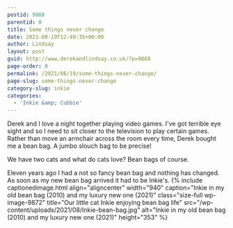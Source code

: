 ```yaml
---
postid: 9868
parentid: 0
title: Some things never change
date: 2021-08-19T12:49:35+00:00
author: Lindsay
layout: post
guid: http://www.derekandlindsay.co.uk/?p=9868
page-order: 0
permalink: /2021/08/19/some-things-never-change/
page-slug: some-things-never-change
category-slug: inkie
categories:
  - 'Inkie &amp; Cubbie'
---
```

Derek and I love a night together playing video games. I've got terrible eye sight and so I need to sit closer to the television to play certain games. Rather than move an armchair across the room every time, Derek bought me a bean bag. A jumbo slouch bag to be precise!<img src="/wp-content/uploads/2021/08/change_thumbjpg.jpg" alt="change_thumbjpg" title="change_thumbjpg" width="1" height="1" class="alignright size-full wp-image-9953" />

We have two cats and what do cats love? Bean bags of course.

Eleven years ago I had a not so fancy bean bag and nothing has changed. As soon as my new bean bag arrived it had to be Inkie's. {% include captionedimage.html align="aligncenter" width="940" caption="Inkie in my old bean bag (2010) and my luxury new one (2021)" class="size-full wp-image-9872" title="Our little cat Inkie enjoying bean bag life" src="/wp-content/uploads/2021/08/Inkie-bean-bag.jpg" alt="Inkie in my old bean bag (2010) and my luxury new one (2021)" height="353" %}